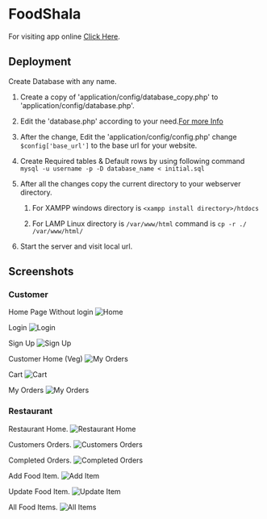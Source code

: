 # FoodShala

For visiting app online [Click Here](https://foodshala2021.000webhostapp.com/).

## Deployment

Create Database with any name.

1. Create a copy of 'application/config/database_copy.php' to 'application/config/database.php'.

2. Edit the 'database.php' according to your need.[For more Info](https://codeigniter.com/userguide3/database/configuration.html)

3. After the change, Edit the 'application/config/config.php' change `$config['base_url']` to the base url for your website.

4. Create Required tables & Default rows by using following command ```mysql -u username -p -D database_name < initial.sql```

5. After all the changes copy the current directory to your webserver directory.

   1. For XAMPP windows directory is `<xampp install directory>/htdocs`

   2. For LAMP Linux directory is `/var/www/html` command is ```cp -r ./ /var/www/html/```

6. Start the server and visit local url.

## Screenshots

### Customer

Home Page Without login
![Home](./screenshots/Home.png)

Login
![Login](./screenshots/Login.png)

Sign Up
![Sign Up](./screenshots/Register.png)

Customer Home (Veg)
![My Orders](./screenshots/VegUserHome.png)

Cart
![Cart](./screenshots/Cart.png)

My Orders
![My Orders](./screenshots/CustomerOrders.png)

### Restaurant

Restaurant Home.
![Restaurant Home](./screenshots/RestaurantHome.png)

Customers Orders.
![Customers Orders](./screenshots/OrdersQueue.png)

Completed Orders.
![Completed Orders](./screenshots/CompleteOrders.png)

Add Food Item.
![Add Item](./screenshots/AddItem.png)

Update Food Item.
![Update Item](./screenshots/UpdateItem.png)

All Food Items.
![All Items](./screenshots/RestaurantMenu.png)

